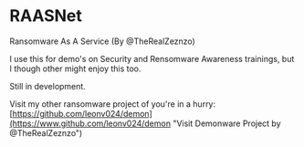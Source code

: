 # RAASNet
Ransomware As A Service (By @TheRealZeznzo)

I use this for demo's on Security and Rensomware Awareness trainings, but I though other might enjoy this too.

Still in development.

Visit my other ransomware project of you're in a hurry: [https://github.com/leonv024/demon](https://www.github.com/leonv024/demon "Visit Demonware Project by @TheRealZeznzo")

